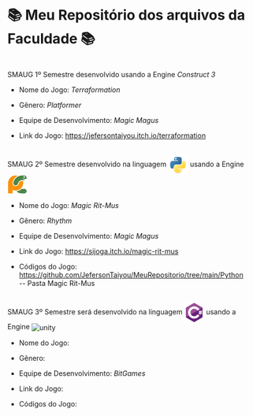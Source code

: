 # 📚 Meu Repositório dos arquivos da Faculdade 📚

<div style="display: inline_block">
  <p>
    <br>SMAUG 1º Semestre desenvolvido usando a Engine <i>Construct 3</i>

  - Nome do Jogo: <i>Terraformation</i>
    
  - Gênero: <i>Platformer</i>

  - Equipe de Desenvolvimento: <i>Magic Magus</i>
    
  - Link do Jogo: https://jefersontaiyou.itch.io/terraformation
    
  </p>

  <p>
  <br>SMAUG 2º Semestre desenvolvido na linguagem 
    <img src="https://raw.githubusercontent.com/devicons/devicon/master/icons/python/python-original.svg" alt="Python" title="Python" style="max-width: 100%;" width="40" height="40" align="center"> usando a Engine <img src="https://github.com/devicons/devicon/blob/master/icons/pycharm/pycharm-original.svg" alt="PyCharm" title="PyCharm" style="max-width: 100%;" width="40" height="40" align="center">

  - Nome do Jogo: <i>Magic Rit-Mus</i>

  - Gênero: <i>Rhythm</i>
    
  - Equipe de Desenvolvimento: <i>Magic Magus</i>
    
  - Link do Jogo: https://sijoga.itch.io/magic-rit-mus
    
  - Códigos do Jogo: https://github.com/JefersonTaiyou/MeuRepositorio/tree/main/Python <br> -- Pasta Magic Rit-Mus
  </p>
  
  <p>
  <br>SMAUG 3º Semestre será desenvolvido na linguagem 
    <img src="https://raw.githubusercontent.com/devicons/devicon/master/icons/csharp/csharp-original.svg" alt="C#" title="C#" style="max-width: 100%;" width="40" height="40" align="center"> usando a Engine <img src="https://raw.githubusercontent.com/Harindulk/harindu.dev/main/assets/icons/unity.svg" alt="unity" title="Unity" style="max-width: 100%;" width="40" height="40" align="center">


  - Nome do Jogo: <i></i>

  - Gênero: <i></i>
    
  - Equipe de Desenvolvimento: <i>BitGames</i>
    
  - Link do Jogo: 
    
  - Códigos do Jogo: 
  </p>
</div>
